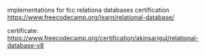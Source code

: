 implementations for fcc relationa databases certification https://www.freecodecamp.org/learn/relational-database/

certificate: https://www.freecodecamp.org/certification/akinsarigul/relational-database-v8
